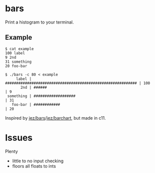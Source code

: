 # bars

Print a histogram to your terminal.

## Example

```
$ cat example
100 label
9 2nd
31 something
20 foo-bar

$ ./bars -c 80 < example
     label | ############################################################ | 100 
       2nd | ######                                                       | 9 
 something | ###################                                          | 31 
   foo-bar | ############                                                 | 20 
```

Inspired by [jez/bars](https://github.com/jez/bars)/[jez/barchart](https://github.com/jez/barchart), but made in c11.

# Issues

Plenty

- little to no input checking
- floors all floats to ints


